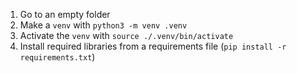 1. Go to an empty folder
2. Make a `venv` with `python3 -m venv .venv`
3. Activate the `venv` with `source ./.venv/bin/activate`
4. Install required libraries from a requirements file (`pip install -r requirements.txt`)